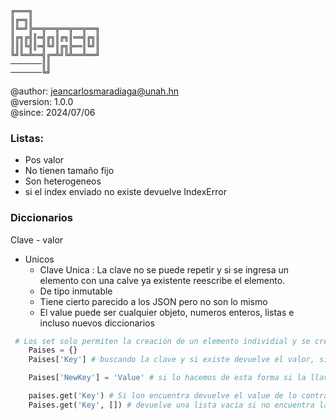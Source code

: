 ```
╔═══╗
║╔═╗║
║╚═╝╠══╦══╦══╦══╦══╗
║╔╗╔╣║═╣╔╗║╔╗║══╣╔╗║
║║║╚╣║═╣╚╝║╔╗╠══║╚╝║
╚╝╚═╩══╣╔═╩╝╚╩══╩══╝
───────║║
───────╚╝
```

@author: jeancarlosmaradiaga@unah.hn<br>
@version: 1.0.0<br>
@since:  2024/07/06

### Listas:
- Pos valor
- No tienen tamaño fijo
- Son heterogeneos
- si el index enviado no existe devuelve IndexError

### Diccionarios
Clave - valor
- Unicos 
    - Clave Unica : La clave no se puede repetir y si se ingresa un elemento con una calve ya existente reescribe el elemento.
    - De tipo inmutable
    - Tiene cierto parecido a los JSON pero  no son lo mismo
    - El value puede ser cualquier objeto, numeros enteros, listas e incluso nuevos diccionarios

```py
 # Los set solo permiten la creación de un elemento individial y se crean de la misma forma.
    Paises = {}
    Paises['Key'] # buscando la clave y si existe devuelve el valor, si no existe devuelve un KeyError 

    Paises['NewKey'] = 'Value' # si lo hacemos de esta forma si la llave existe reescribe el valor de los contrario creara una nueva (NewKey : Value) en el diccionario.

    paises.get('Key') # Si lon encuentra devuelve el value de lo contrario devuelve None por defecto o podemos indicar que queremos que retorne
    Paises.get('Key', []) # devuelve una lista vacia si no encuentra la key
```


   

